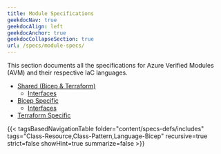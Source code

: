 ```yaml
---
title: Module Specifications
geekdocNav: true
geekdocAlign: left
geekdocAnchor: true
geekdocCollapseSection: true
url: /specs/module-specs/
---
```


This section documents all the specifications for Azure Verified Modules (AVM) and their respective IaC languages.

- [Shared (Bicep & Terraform)](/Azure-Verified-Modules/specs/shared)
  - [Interfaces](/Azure-Verified-Modules/specs/shared/interfaces)
- [Bicep Specific](/Azure-Verified-Modules/specs/bicep)
  - [Interfaces](/Azure-Verified-Modules/specs/bicep/interfaces)
- [Terraform Specific](/Azure-Verified-Modules/specs/terraform)

<!-- ## How to read the specifications?

{{< hint type=important >}}

The key words "MUST", "MUST NOT", "REQUIRED", "SHALL", "SHALL NOT", "SHOULD", "SHOULD NOT", "RECOMMENDED”, “MAY", and "OPTIONAL" in this document are to be interpreted as described in [RFC 2119](https://www.rfc-editor.org/rfc/rfc2119).

{{< /hint >}}

## How to propose changes to the specifications?

{{< hint type=important >}}

Any updates to existing or new specifications for Terraform must be submitted as a draft for review by the AVM core team(@Azure/avm-core-team).

{{< /hint >}}

{{< hint type=important >}}

Any updates to existing or new specifications for Terraform must be submitted as a draft for review by Azure Terraform PG/Engineering(@Azure/terraform-avm) and AVM core team(@Azure/avm-core-team).

{{< /hint >}} -->

{{< tagsBasedNavigationTable folder="content/specs-defs/includes" tags="Class-Resource,Class-Pattern,Language-Bicep" recursive=true strict=false showHint=true summarize=false >}}